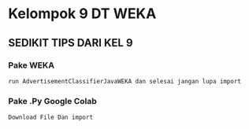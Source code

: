 

#  Kelompok 9 DT WEKA
## SEDIKIT TIPS DARI KEL 9
### Pake WEKA 
```
run AdvertisementClassifierJavaWEKA dan selesai jangan lupa import
```
### Pake .Py Google Colab
```
Download File Dan import
```

